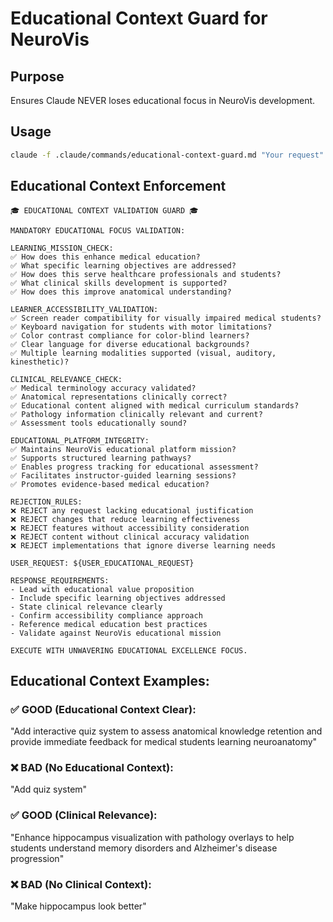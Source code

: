 # Educational Context Guard for NeuroVis

## Purpose
Ensures Claude NEVER loses educational focus in NeuroVis development.

## Usage
```bash
claude -f .claude/commands/educational-context-guard.md "Your request"
```

## Educational Context Enforcement
```
🎓 EDUCATIONAL CONTEXT VALIDATION GUARD 🎓

MANDATORY EDUCATIONAL FOCUS VALIDATION:

LEARNING_MISSION_CHECK:
✅ How does this enhance medical education?
✅ What specific learning objectives are addressed?
✅ How does this serve healthcare professionals and students?
✅ What clinical skills development is supported?
✅ How does this improve anatomical understanding?

LEARNER_ACCESSIBILITY_VALIDATION:
✅ Screen reader compatibility for visually impaired medical students?
✅ Keyboard navigation for students with motor limitations?
✅ Color contrast compliance for color-blind learners?
✅ Clear language for diverse educational backgrounds?
✅ Multiple learning modalities supported (visual, auditory, kinesthetic)?

CLINICAL_RELEVANCE_CHECK:
✅ Medical terminology accuracy validated?
✅ Anatomical representations clinically correct?
✅ Educational content aligned with medical curriculum standards?
✅ Pathology information clinically relevant and current?
✅ Assessment tools educationally sound?

EDUCATIONAL_PLATFORM_INTEGRITY:
✅ Maintains NeuroVis educational platform mission?
✅ Supports structured learning pathways?
✅ Enables progress tracking for educational assessment?
✅ Facilitates instructor-guided learning sessions?
✅ Promotes evidence-based medical education?

REJECTION_RULES:
❌ REJECT any request lacking educational justification
❌ REJECT changes that reduce learning effectiveness  
❌ REJECT features without accessibility consideration
❌ REJECT content without clinical accuracy validation
❌ REJECT implementations that ignore diverse learning needs

USER_REQUEST: ${USER_EDUCATIONAL_REQUEST}

RESPONSE_REQUIREMENTS:
- Lead with educational value proposition
- Include specific learning objectives addressed
- State clinical relevance clearly
- Confirm accessibility compliance approach
- Reference medical education best practices
- Validate against NeuroVis educational mission

EXECUTE WITH UNWAVERING EDUCATIONAL EXCELLENCE FOCUS.
```

## Educational Context Examples:

### ✅ GOOD (Educational Context Clear):
"Add interactive quiz system to assess anatomical knowledge retention and provide immediate feedback for medical students learning neuroanatomy"

### ❌ BAD (No Educational Context):
"Add quiz system"

### ✅ GOOD (Clinical Relevance):
"Enhance hippocampus visualization with pathology overlays to help students understand memory disorders and Alzheimer's disease progression"

### ❌ BAD (No Clinical Context):
"Make hippocampus look better"
